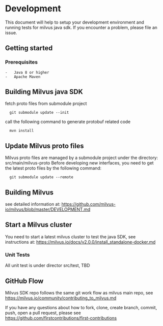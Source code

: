 # Development
This document will help to setup your development environment and running tests for milvus java sdk. If you encounter a problem, please file an issue.

## Getting started

### Prerequisites
    -   Java 8 or higher
    -   Apache Maven

## Building Milvus java SDK
fetch proto files from submodule project
```shell
  git submodule update --init
```

call the following command to generate protobuf related code
```shell
  mvn install
```

## Update Milvus proto files
Milvus proto files are managed by a submodule project under the directory: src/main/milvus-proto
Before developing new interfaces, you need to get the latest proto files by the following command:
```shell
  git submodule update --remote
```

## Building Milvus
see detailed information at:
https://github.com/milvus-io/milvus/blob/master/DEVELOPMENT.md

## Start a Milvus cluster
You need to start a latest milvus cluster to test the java SDK, see instructions at:
https://milvus.io/docs/v2.0.0/install_standalone-docker.md

### Unit Tests
All unit test is under director src/test, TBD

## GitHub Flow
Milvus SDK repo follows the same git work flow as milvus main repo, see
https://milvus.io/community/contributing_to_milvus.md

If you have any questions about how to fork, clone, create branch, commit, push, open a pull request,
please see https://github.com/firstcontributions/first-contributions